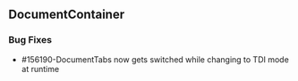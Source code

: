 ## DocumentContainer

### Bug Fixes

* \#156190-DocumentTabs now gets switched while changing to TDI mode at runtime


